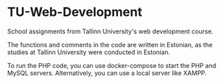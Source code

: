 # TU-Web-Development
School assignments from Tallinn University's web development course.

The functions and comments in the code are written in Estonian, as the studies at Tallinn University were conducted in Estonian.

To run the PHP code, you can use docker-compose to start the PHP and MySQL servers. Alternatively, you can use a local server like XAMPP.
 
